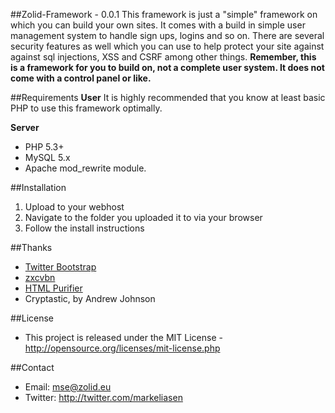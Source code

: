##Zolid-Framework - 0.0.1
This framework is just a "simple" framework on which you can build your own sites. It comes with a build in simple user management system to handle sign ups, logins and so on. There are several security features as well which you can use to help protect your site against against sql injections, XSS and CSRF among other things.
**Remember, this is a framework for you to build on, not a complete user system. It does not come with a control panel or like.**

##Requirements
**User**
It is highly recommended that you know at least basic PHP to use this framework optimally.

**Server**
* PHP 5.3+
* MySQL 5.x
* Apache mod_rewrite module.

##Installation
1. Upload to your webhost
2. Navigate to the folder you uploaded it to via your browser
3. Follow the install instructions

##Thanks
* [Twitter Bootstrap](https://github.com/twitter/bootstrap)
* [zxcvbn](https://github.com/lowe/zxcvbn)
* [HTML Purifier](https://github.com/ezyang/htmlpurifier)
* Cryptastic, by Andrew Johnson

##License
* This project is released under the MIT License - http://opensource.org/licenses/mit-license.php

##Contact
* Email: mse@zolid.eu
* Twitter: http://twitter.com/markeliasen
